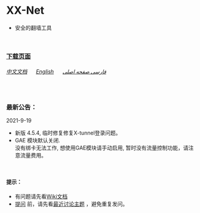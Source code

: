 # XX-Net

* 安全的翻墙工具  
<br>

### [__下载页面__](https://github.com/XX-net/XX-Net/blob/master/code/default/download.md)
###### [中文文档](https://github.com/XX-net/XX-Net/wiki/%E4%B8%AD%E6%96%87%E6%96%87%E6%A1%A3) &nbsp; &nbsp; &nbsp;[English](https://github.com/XX-net/XX-Net/wiki/English-Home-Page) &nbsp; &nbsp; &nbsp;[فارسی صفحه اصلی](https://github.com/XX-net/XX-Net/wiki/Persian-home-page) 

<br>


### 最新公告：
 2021-9-19
* 新版 4.5.4, 临时修复修复X-tunnel登录问题。 
* GAE 模块默认关闭.   
  没有绑卡无法工作, 想使用GAE模块请手动启用, 暂时没有流量控制功能，请注意流量费用。

  
<br>

#### 提示：  
* 有问题请先看[Wiki文档](https://github.com/XX-net/XX-Net/wiki/%E4%B8%AD%E6%96%87%E6%96%87%E6%A1%A3)
* [提问](https://github.com/XX-net/XX-Net/issues) 前，请先看[最近讨论主题](https://github.com/XX-net/XX-Net/issues?q=is%3Aissue+is%3Aopen+sort%3Aupdated-desc) ，避免重复发问。  
